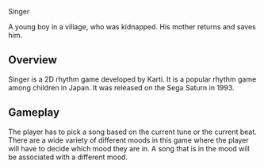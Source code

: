 
Singer

A young boy in a village, who was kidnapped. His mother returns and saves him.

## Overview

Singer is a 2D rhythm game developed by Karti. It is a popular rhythm game among children in Japan. It was released on the Sega Saturn in 1993.

## Gameplay

The player has to pick a song based on the current tune or the current beat. There are a wide variety of different moods in this game where the player will have to decide which mood they are in. A song that is in the mood will be associated with a different mood.
